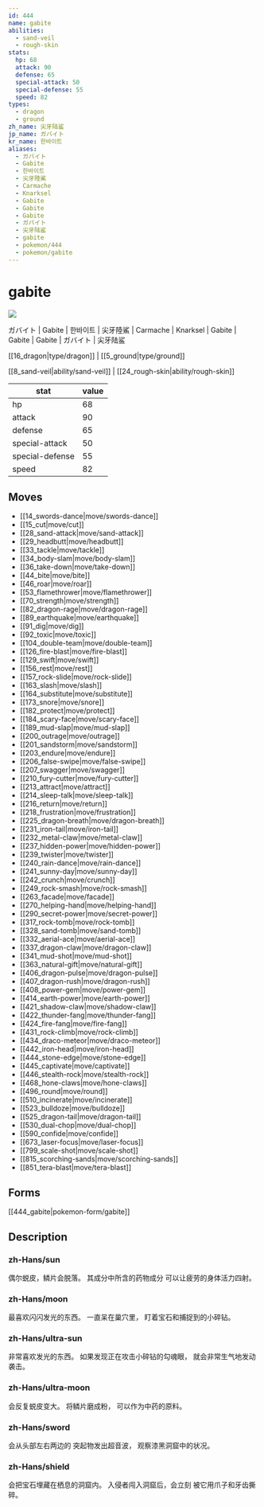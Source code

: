 ```yaml
---
id: 444
name: gabite
abilities:
  - sand-veil
  - rough-skin
stats:
  hp: 68
  attack: 90
  defense: 65
  special-attack: 50
  special-defense: 55
  speed: 82
types:
  - dragon
  - ground
zh_name: 尖牙陆鲨
jp_name: ガバイト
kr_name: 한바이트
aliases:
  - ガバイト
  - Gabite
  - 한바이트
  - 尖牙陸鯊
  - Carmache
  - Knarksel
  - Gabite
  - Gabite
  - Gabite
  - ガバイト
  - 尖牙陆鲨
  - gabite
  - pokemon/444
  - pokemon/gabite
---
```

# gabite

![](https://raw.githubusercontent.com/PokeAPI/sprites/master/sprites/pokemon/444.png)

ガバイト | Gabite | 한바이트 | 尖牙陸鯊 | Carmache | Knarksel | Gabite | Gabite | Gabite | ガバイト | 尖牙陆鲨

[[16_dragon|type/dragon]] | [[5_ground|type/ground]]

[[8_sand-veil|ability/sand-veil]] | [[24_rough-skin|ability/rough-skin]]

|stat|value|
|---|---|
|hp|68|
|attack|90|
|defense|65|
|special-attack|50|
|special-defense|55|
|speed|82|


## Moves

- [[14_swords-dance|move/swords-dance]]
- [[15_cut|move/cut]]
- [[28_sand-attack|move/sand-attack]]
- [[29_headbutt|move/headbutt]]
- [[33_tackle|move/tackle]]
- [[34_body-slam|move/body-slam]]
- [[36_take-down|move/take-down]]
- [[44_bite|move/bite]]
- [[46_roar|move/roar]]
- [[53_flamethrower|move/flamethrower]]
- [[70_strength|move/strength]]
- [[82_dragon-rage|move/dragon-rage]]
- [[89_earthquake|move/earthquake]]
- [[91_dig|move/dig]]
- [[92_toxic|move/toxic]]
- [[104_double-team|move/double-team]]
- [[126_fire-blast|move/fire-blast]]
- [[129_swift|move/swift]]
- [[156_rest|move/rest]]
- [[157_rock-slide|move/rock-slide]]
- [[163_slash|move/slash]]
- [[164_substitute|move/substitute]]
- [[173_snore|move/snore]]
- [[182_protect|move/protect]]
- [[184_scary-face|move/scary-face]]
- [[189_mud-slap|move/mud-slap]]
- [[200_outrage|move/outrage]]
- [[201_sandstorm|move/sandstorm]]
- [[203_endure|move/endure]]
- [[206_false-swipe|move/false-swipe]]
- [[207_swagger|move/swagger]]
- [[210_fury-cutter|move/fury-cutter]]
- [[213_attract|move/attract]]
- [[214_sleep-talk|move/sleep-talk]]
- [[216_return|move/return]]
- [[218_frustration|move/frustration]]
- [[225_dragon-breath|move/dragon-breath]]
- [[231_iron-tail|move/iron-tail]]
- [[232_metal-claw|move/metal-claw]]
- [[237_hidden-power|move/hidden-power]]
- [[239_twister|move/twister]]
- [[240_rain-dance|move/rain-dance]]
- [[241_sunny-day|move/sunny-day]]
- [[242_crunch|move/crunch]]
- [[249_rock-smash|move/rock-smash]]
- [[263_facade|move/facade]]
- [[270_helping-hand|move/helping-hand]]
- [[290_secret-power|move/secret-power]]
- [[317_rock-tomb|move/rock-tomb]]
- [[328_sand-tomb|move/sand-tomb]]
- [[332_aerial-ace|move/aerial-ace]]
- [[337_dragon-claw|move/dragon-claw]]
- [[341_mud-shot|move/mud-shot]]
- [[363_natural-gift|move/natural-gift]]
- [[406_dragon-pulse|move/dragon-pulse]]
- [[407_dragon-rush|move/dragon-rush]]
- [[408_power-gem|move/power-gem]]
- [[414_earth-power|move/earth-power]]
- [[421_shadow-claw|move/shadow-claw]]
- [[422_thunder-fang|move/thunder-fang]]
- [[424_fire-fang|move/fire-fang]]
- [[431_rock-climb|move/rock-climb]]
- [[434_draco-meteor|move/draco-meteor]]
- [[442_iron-head|move/iron-head]]
- [[444_stone-edge|move/stone-edge]]
- [[445_captivate|move/captivate]]
- [[446_stealth-rock|move/stealth-rock]]
- [[468_hone-claws|move/hone-claws]]
- [[496_round|move/round]]
- [[510_incinerate|move/incinerate]]
- [[523_bulldoze|move/bulldoze]]
- [[525_dragon-tail|move/dragon-tail]]
- [[530_dual-chop|move/dual-chop]]
- [[590_confide|move/confide]]
- [[673_laser-focus|move/laser-focus]]
- [[799_scale-shot|move/scale-shot]]
- [[815_scorching-sands|move/scorching-sands]]
- [[851_tera-blast|move/tera-blast]]

## Forms



[[444_gabite|pokemon-form/gabite]]

## Description

### zh-Hans/sun

偶尔蜕皮，鳞片会脱落。
其成分中所含的药物成分
可以让疲劳的身体活力四射。

### zh-Hans/moon

最喜欢闪闪发光的东西。
一直呆在巢穴里，
盯着宝石和捕捉到的小碎钻。

### zh-Hans/ultra-sun

非常喜欢发光的东西。
如果发现正在攻击小碎钻的勾魂眼，
就会非常生气地发动袭击。

### zh-Hans/ultra-moon

会反复蜕皮变大。
将鳞片磨成粉，
可以作为中药的原料。

### zh-Hans/sword

会从头部左右两边的
突起物发出超音波，
观察漆黑洞窟中的状况。

### zh-Hans/shield

会把宝石埋藏在栖息的洞窟内。
入侵者闯入洞窟后，会立刻
被它用爪子和牙齿撕碎。

